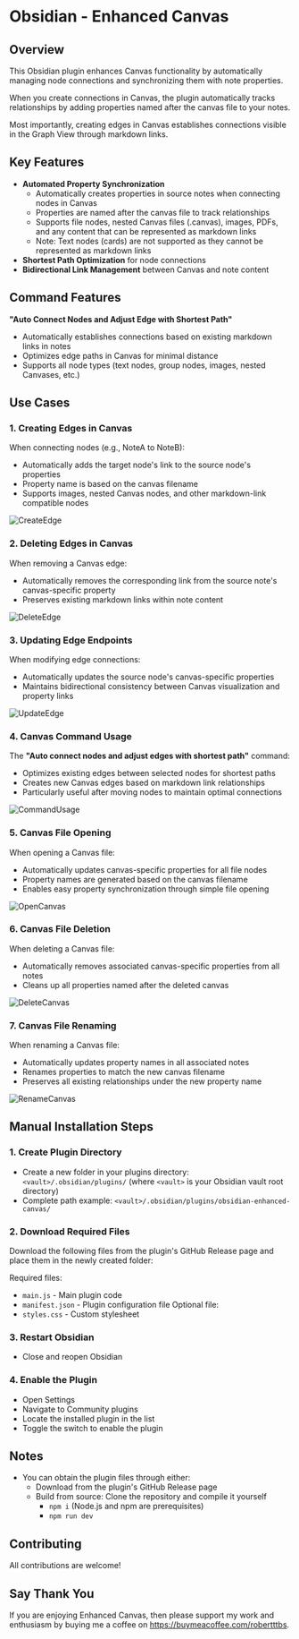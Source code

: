 # Obsidian - Enhanced Canvas
## Overview

This Obsidian plugin enhances Canvas functionality by automatically managing node connections and synchronizing them with note properties. 

When you create connections in Canvas, the plugin automatically tracks relationships by adding properties named after the canvas file to your notes. 

Most importantly, creating edges in Canvas establishes connections visible in the Graph View through markdown links.

## Key Features

- **Automated Property Synchronization**
  - Automatically creates properties in source notes when connecting nodes in Canvas
  - Properties are named after the canvas file to track relationships
  - Supports file nodes, nested Canvas files (.canvas), images, PDFs, and any content that can be represented as markdown links
  - Note: Text nodes (cards) are not supported as they cannot be represented as markdown links
- **Shortest Path Optimization** for node connections
- **Bidirectional Link Management** between Canvas and note content

## Command Features

**"Auto Connect Nodes and Adjust Edge with Shortest Path"**
- Automatically establishes connections based on existing markdown links in notes
- Optimizes edge paths in Canvas for minimal distance
- Supports all node types (text nodes, group nodes, images, nested Canvases, etc.)

## Use Cases

### 1. Creating Edges in Canvas
When connecting nodes (e.g., NoteA to NoteB):
- Automatically adds the target node's link to the source node's properties
- Property name is based on the canvas filename
- Supports images, nested Canvas nodes, and other markdown-link compatible nodes

![CreateEdge](./CreateEdge.gif)


### 2. Deleting Edges in Canvas
When removing a Canvas edge:
- Automatically removes the corresponding link from the source note's canvas-specific property
- Preserves existing markdown links within note content

![DeleteEdge](./DeleteEdge.gif)

### 3. Updating Edge Endpoints
When modifying edge connections:
- Automatically updates the source node's canvas-specific properties
- Maintains bidirectional consistency between Canvas visualization and property links

![UpdateEdge](./UpdateEdge.gif)

### 4. Canvas Command Usage
The **"Auto connect nodes and adjust edges with shortest path"** command:
- Optimizes existing edges between selected nodes for shortest paths
- Creates new Canvas edges based on markdown link relationships
- Particularly useful after moving nodes to maintain optimal connections

![CommandUsage](./CommandUsage.gif)

### 5. Canvas File Opening
When opening a Canvas file:
- Automatically updates canvas-specific properties for all file nodes
- Property names are generated based on the canvas filename
- Enables easy property synchronization through simple file opening

![OpenCanvas](./OpenCanvas.gif)

### 6. Canvas File Deletion
When deleting a Canvas file:
- Automatically removes associated canvas-specific properties from all notes
- Cleans up all properties named after the deleted canvas

![DeleteCanvas](./DeleteCanvas.gif)

### 7. Canvas File Renaming
When renaming a Canvas file:
- Automatically updates property names in all associated notes
- Renames properties to match the new canvas filename
- Preserves all existing relationships under the new property name

![RenameCanvas](./RenameCanvas.gif)



## Manual Installation Steps

### 1. Create Plugin Directory
- Create a new folder in your plugins directory: `<vault>/.obsidian/plugins/`
  (where `<vault>` is your Obsidian vault root directory)
- Complete path example: `<vault>/.obsidian/plugins/obsidian-enhanced-canvas/`

### 2. Download Required Files
Download the following files from the plugin's GitHub Release page and place them in the newly created folder:

Required files:
- `main.js` - Main plugin code
- `manifest.json` - Plugin configuration file
Optional file:
- `styles.css` - Custom stylesheet

### 3. Restart Obsidian
- Close and reopen Obsidian

### 4. Enable the Plugin
- Open Settings
- Navigate to Community plugins
- Locate the installed plugin in the list
- Toggle the switch to enable the plugin

## Notes
- You can obtain the plugin files through either:
  	- Download from the plugin's GitHub Release page
	- Build from source: Clone the repository and compile it yourself
		- `npm i` (Node.js and npm are prerequisites)
		- `npm run dev`


## Contributing

All contributions are welcome! 

## Say Thank You
If you are enjoying Enhanced Canvas, then please support my work and enthusiasm by buying me a coffee on https://buymeacoffee.com/robertttbs.
